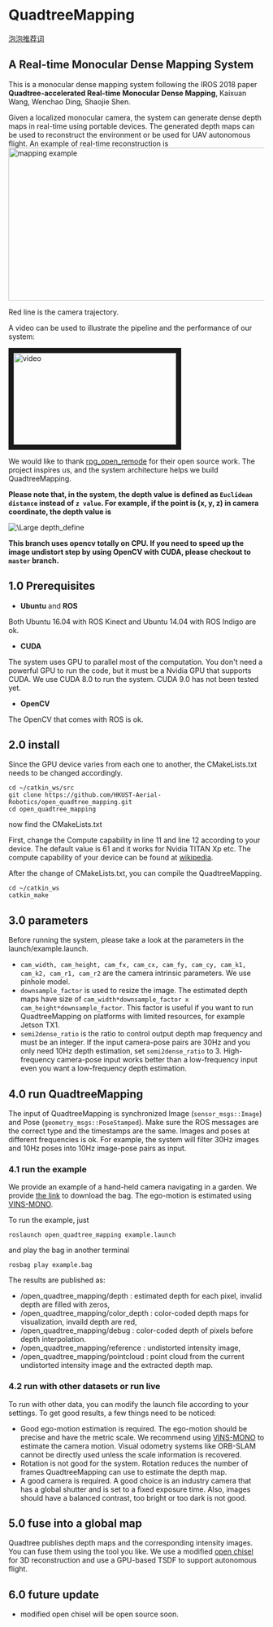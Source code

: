 # QuadtreeMapping

[泡泡推荐词](https://mp.weixin.qq.com/s?__biz=MzI5MTM1MTQwMw==&mid=2247504716&idx=1&sn=e3240518473c2c2350af03eb538601cb&chksm=ec136d48db64e45eba464d1ccf08c648e4a535a81d7d5a5316dd05b7e3343895229591c8f196&mpshare=1&scene=1&srcid=0814SjrLksNhnnOLkTxAjLPX&sharer_sharetime=1565763366279&sharer_shareid=662e33bcf39b24da66575a9f1c3f9ab8&pass_ticket=F%2FDcQUFoziFQRIZO5nFqbGSWQROwfTXyyFj%2B3FTug77yGQBpxqgMTzUTPyXdfXYW#rd)
## A Real-time Monocular Dense Mapping System

This is a monocular dense mapping system following the IROS 2018 paper **Quadtree-accelerated Real-time Monocular Dense Mapping**, Kaixuan Wang, Wenchao Ding, Shaojie Shen.

Given a localized monocular camera, the system can generate dense depth maps in real-time using portable devices. The generated depth maps can be used to reconstruct the environment or be used for UAV autonomous flight. An example of real-time reconstruction is
<img src="fig/QuadtreeMapping.png" alt="mapping example" width = "793" height = "300">

Red line is the camera trajectory.

A video can be used to illustrate the pipeline and the performance of our system:

<a href="https://youtu.be/3gD6_UKmRdA" target="_blank"><img src="fig/cover.jpg" 
alt="video" width="320" height="180" border="10" /></a>

We would like to thank [rpg_open_remode](https://github.com/uzh-rpg/rpg_open_remode) for their open source work. The project inspires us, and the system architecture helps we build QuadtreeMapping.

**Please note that, in the system, the depth value is defined as ``Euclidean distance`` instead of ``z value``. For example, if the point is (x, y, z) in camera coordinate, the depth value is**

<img src="https://latex.codecogs.com/svg.latex?\Large&space;d=\sqrt{x^2+y^2+z^2}" title="\Large depth_define" />

**This branch uses opencv totally on CPU. If you need to speed up the image undistort step by using OpenCV with CUDA, please checkout to ``master`` branch.**

## 1.0 Prerequisites
+ **Ubuntu** and **ROS**

Both Ubuntu 16.04 with ROS Kinect and Ubuntu 14.04 with ROS Indigo are ok.

+ **CUDA**

The system uses GPU to parallel most of the computation. You don't need a powerful GPU to run the code, but it must be a Nvidia GPU that supports CUDA. We use CUDA 8.0 to run the system. CUDA 9.0 has not been tested yet.

+ **OpenCV**

The OpenCV that comes with ROS is ok.

## 2.0 install
Since the GPU device varies from each one to another, the CMakeLists.txt needs to be changed accordingly. 
```
cd ~/catkin_ws/src
git clone https://github.com/HKUST-Aerial-Robotics/open_quadtree_mapping.git
cd open_quadtree_mapping
```
now find the CMakeLists.txt

First, change the Compute capability in line 11 and line 12 according to your device. The default value is 61 and it works for Nvidia TITAN Xp etc. The compute capability of your device can be found at [wikipedia](https://en.wikipedia.org/wiki/CUDA).

After the change of CMakeLists.txt, you can compile the QuadtreeMapping.
```
cd ~/catkin_ws
catkin_make
```

## 3.0 parameters
Before running the system, please take a look at the parameters in the launch/example.launch.

+ ```cam_width, cam_height, cam_fx, cam_cx, cam_fy, cam_cy, cam_k1, cam_k2, cam_r1, cam_r2``` are the camera intrinsic parameters. We use pinhole model.
+ ```downsample_factor``` is used to resize the image. The estimated depth maps have size of ```cam_width*downsample_factor x cam_height*downsample_factor```. This factor is useful if you want to run QuadtreeMapping on platforms with limited resources, for example Jetson TX1.
+ ```semi2dense_ratio``` is the ratio to control output depth map frequency and must be an integer. If the input camera-pose pairs are 30Hz and you only need 10Hz depth estimation, set ```semi2dense_ratio``` to 3. High-frequency camera-pose input works better than a low-frequency input even you want a low-frequency depth estimation.

## 4.0 run QuadtreeMapping

The input of QuadtreeMapping is synchronized Image (```sensor_msgs::Image```) and Pose (```geometry_msgs::PoseStamped```). Make sure the ROS messages are the correct type and the timestamps are the same. Images and poses at different frequencies is ok. For example, the system will filter 30Hz images and 10Hz poses into 10Hz image-pose pairs as input.

### 4.1 run the example
We provide an example of a hand-held camera navigating in a garden. We provide [the link](https://www.dropbox.com/s/xuae1kxuulcf11z/open_quadtree_mapping.bag?dl=0) to download the bag. The ego-motion is estimated using [VINS-MONO](https://github.com/HKUST-Aerial-Robotics/VINS-Mono).

To run the example, just
```
roslaunch open_quadtree_mapping example.launch
```
and play the bag in another terminal
```
rosbag play example.bag
```

The results are published as:
+ /open_quadtree_mapping/depth       : estimated depth for each pixel, invalid depth are filled with zeros,
+ /open_quadtree_mapping/color_depth : color-coded depth maps for visualization, invaild depth are red,
+ /open_quadtree_mapping/debug       : color-coded depth of pixels before depth interpolation.
+ /open_quadtree_mapping/reference   : undistorted intensity image,
+ /open_quadtree_mapping/pointcloud  : point cloud from the current undistorted intensity image and the extracted depth map.

### 4.2 run with other datasets or run live
To run with other data, you can modify the launch file according to your settings. To get good results, a few things need to be noticed:
+ Good ego-motion estimation is required. The ego-motion should be precise and have the metric scale. We recommend using [VINS-MONO](https://github.com/HKUST-Aerial-Robotics/VINS-Mono) to estimate the camera motion. Visual odometry systems like ORB-SLAM cannot be directly used unless the scale information is recovered.
+ Rotation is not good for the system. Rotation reduces the number of frames QuadtreeMapping can use to estimate the depth map.
+ A good camera is required. A good choice is an industry camera that has a global shutter and is set to a fixed exposure time. Also, images should have a balanced contrast, too bright or too dark is not good.

## 5.0 fuse into a global map
Quadtree publishes depth maps and the corresponding intensity images. You can fuse them using the tool you like. We use a modified [open chisel](https://github.com/personalrobotics/OpenChisel) for 3D reconstruction and use a GPU-based TSDF to support autonomous flight.

## 6.0 future update
+ modified open chisel will be open source soon.
